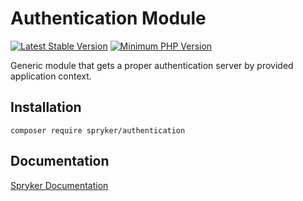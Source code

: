 # Authentication Module
[![Latest Stable Version](https://poser.pugx.org/spryker/authentication/v/stable.svg)](https://packagist.org/packages/spryker/authentication)
[![Minimum PHP Version](https://img.shields.io/badge/php-%3E%3D%208.2-8892BF.svg)](https://php.net/)

Generic module that gets a proper authentication server by provided application context.

## Installation

```
composer require spryker/authentication
```

## Documentation

[Spryker Documentation](https://docs.spryker.com)
